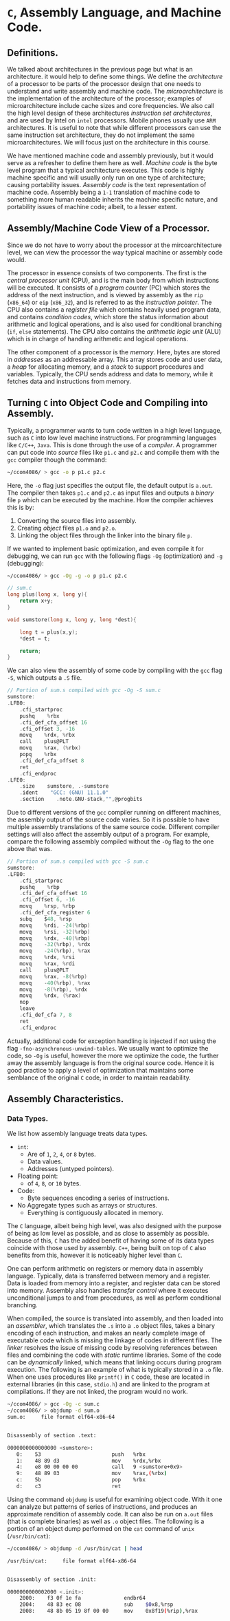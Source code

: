 # `C`, Assembly Language, and Machine Code.

## Definitions.

We talked about architectures in the previous page but what is an architecture. 
it would help to define some things. We define the _architecture_ of a processor 
to be parts of the processor design that one needs to understand and write 
assembly and machine code. The _microarchitecture_ is the implementation of 
the architecture of the processor; examples of microarchitecture include cache sizes 
and core frequencies. We also call the high level design of these architectures
_instruction set architectures_, and are used by Intel on `intel` processors. 
Mobile phones usually use `ARM` architectures. It is useful to note that while 
different processors can use the same instruction set architecture, they do not 
implement the same microarchitectures. We will focus just on the architecture in 
this course.

We have mentioned machine code and assembly previously, but it would serve as a 
refresher to define them here as well. _Machine code_ is the byte level program 
that a typical architecture executes. This code is highly machine specific and 
will usually only run on one type of architecture; causing portability issues.
_Assembly code_ is the text representation of machine code. Assembly being a 
`1-1` translation of machine code to something more human readable inherits the 
machine specific nature, and portability issues of machine code; albeit, to a 
lesser extent.

## Assembly/Machine Code View of a Processor.

Since we do not have to worry about the processor at the mircoarchitecture level, 
we can view the processor the way typical machine or assembly code would.

The processor in essence consists of two components. The first is the _central 
processor unit_ \(CPU\), and is the main body from which instructions will be 
executed. It consists of a _program counter_ \(PC\) which stores the address of 
the next instruction, and is viewed by assembly as the `rip` \(`x86_64`\) or 
`eip` \(`x86_32`\), and is referred to as the _instruction pointer_. The CPU 
also contains a _register file_ which contains heavily used program data, and 
contains _condition codes_, which store the status information about arithmetic 
and logical operations, and is also used for conditional branching \(`if`, `else`
statements\). The CPU also contains the _arithmetic logic unit_ \(ALU\) which is 
in charge of handling arithmetic and logical operations.

The other component of a processor is the _memory_. Here, bytes are stored in 
_addresses_ as an addressable array. This array stores code and user data, a 
_heap_ for allocating memory, and a _stack_ to support procedures and variables.
Typically, the CPU sends address and data to memory, while it fetches data and 
instructions from memory.

## Turning `C` into Object Code and Compiling into Assembly.

Typically, a programmer wants to turn code written in a high level language, such 
as `C` into low level machine instructions. For programming languages like 
`C/C++`, `Java`. This is done through the use of a _compiler_. A programmer can 
put code into _source_ files like `p1.c` and `p2.c` and compile them with the 
`gcc` compiler though the command:

```bash
~/ccom4086/ > gcc -o p p1.c p2.c
```

Here, the `-o` flag just specifies the output file, the default output is `a.out`. 
The compiler then takes `p1.c` and `p2.c` as input files and outputs a _binary_ 
file `p` which can be executed by the machine. How the compiler achieves this is 
by:

1. Converting the source files into assembly.
2. Creating _object_ files `p1.o` and `p2.o`.
3. Linking the object files through the linker into the binary file `p`.

If we wanted to implement basic optimization, and even compile it for debugging, 
we can run `gcc` with the following flags `-Og` \(optimization\) and `-g` 
\(debugging\):

```bash
~/ccom4086/ > gcc -Og -g -o p p1.c p2.c
```

```c
// sum.c
long plus(long x, long y){
    return x+y;
}

void sumstore(long x, long y, long *dest){

    long t = plus(x,y);
    *dest = t;

    return;
}
```

We can also view the assembly of some code by compiling with the `gcc` flag `-S`, 
which outputs a `.S` file.

```c
// Portion of sum.s compiled with gcc -Og -S sum.c
sumstore:
.LFB0:
    .cfi_startproc
    pushq    %rbx
    .cfi_def_cfa_offset 16
    .cfi_offset 3, -16
    movq    %rdx, %rbx
    call    plus@PLT
    movq    %rax, (%rbx)
    popq    %rbx
    .cfi_def_cfa_offset 8
    ret
    .cfi_endproc
.LFE0:
    .size    sumstore, .-sumstore
    .ident    "GCC: (GNU) 11.1.0"
    .section    .note.GNU-stack,"",@progbits
```

Due to different versions of the `gcc` compiler running on different machines, 
the assembly output of the source code varies. So it is possible to have multiple
assembly translations of the same source code. Different compiler settings will 
also affect the assembly output of a program. For example, compare the following 
assembly compiled without the `-Og` flag to the one above that was.

```c
// Portion of sum.s compiled with gcc -S sum.c
sumstore:
.LFB0:
    .cfi_startproc
    pushq    %rbp
    .cfi_def_cfa_offset 16
    .cfi_offset 6, -16
    movq    %rsp, %rbp
    .cfi_def_cfa_register 6
    subq    $48, %rsp
    movq    %rdi, -24(%rbp)
    movq    %rsi, -32(%rbp)
    movq    %rdx, -40(%rbp)
    movq    -32(%rbp), %rdx
    movq    -24(%rbp), %rax
    movq    %rdx, %rsi
    movq    %rax, %rdi
    call    plus@PLT
    movq    %rax, -8(%rbp)
    movq    -40(%rbp), %rax
    movq    -8(%rbp), %rdx
    movq    %rdx, (%rax)
    nop
    leave
    .cfi_def_cfa 7, 8
    ret
    .cfi_endproc
```

Actually, additional code for exception handling is injected if not using the flag 
`-fno-asynchronous-unwind-tables`. We usually want to optimize the code, so `-Og` 
is useful, however the more we optimize the code, the further away the assembly 
language is from the original source code. Hence it is good practice to apply a 
level of optimization that maintains some semblance of the original `C` code, in 
order to maintain readability.

## Assembly Characteristics.

### Data Types.

We list how assembly language treats data types.

* `int`:
  * Are of `1`, `2`, `4`, or `8` bytes.
  * Data values.
  * Addresses \(untyped pointers\).
* Floating point:
  * of `4`, `8`, or `10` bytes.
* Code:
  * Byte sequences encoding a series of instructions.
* No Aggregate types such as arrays or structures.
  * Everything is contiguously allocated in memory.

The `C` language, albeit being high level, was also designed with the purpose of 
being as low level as possible, and as close to assembly as possible. Because of 
this, `C` has the added benefit of having some of its data types coincide with 
those used by assembly. `C++`, being built on top of `C` also benefits from this, 
however it is noticeably higher level than `C`.

One can perform arithmetic on registers or memory data in assembly language. 
Typically, data is transferred between memory and a register. Data is loaded 
from memory into a register, and register data can be stored into memory. Assembly 
also handles _transfer control_ where it executes unconditional jumps to and from
procedures, as well as perform conditional branching.

When compiled, the source is translated into assembly, and then loaded into an 
_assembler_, which translates the `.s` into a `.o` object files, takes a binary 
encoding of each instruction, and makes an nearly complete image of executable 
code which is missing the linkage of codes in different files. The _linker_ 
resolves the issue of missing code by resolving references between files and 
combining the code with _static_ runtime libraries. Some of the code can be 
_dynamically_ linked, which means that linking occurs during program execution. 
The following is an example of what is typically stored in a `.o` file. When one 
uses procedures like `printf()` in `C` code, these are located in external 
libraries \(in this case, `stdio.h`\) and are linked to the program at 
compilations. If they are not linked, the program would no work.

```bash
~/ccom4086/ > gcc -Og -c sum.c
~/ccom4086/ > objdump -d sum.o
sum.o:     file format elf64-x86-64


Disassembly of section .text:

0000000000000000 <sumstore>:
   0:    53                       push   %rbx
   1:    48 89 d3                 mov    %rdx,%rbx
   4:    e8 00 00 00 00           call   9 <sumstore+0x9>
   9:    48 89 03                 mov    %rax,(%rbx)
   c:    5b                       pop    %rbx
   d:    c3                       ret
```

Using the command `objdump` is useful for examining object code. With it one can 
analyze but patterns of series of instructions, and produces an approximate 
rendition of assembly code. It can also be run on `a.out` files \(that is 
complete binaries\) as well as `.o` object files. The following is a portion of 
an object dump performed on the `cat` command of `unix` \(`/usr/bin/cat`\):

```bash
~/ccom4086/ > objdump -d /usr/bin/cat | head

/usr/bin/cat:     file format elf64-x86-64


Disassembly of section .init:

0000000000002000 <.init>:
    2000:    f3 0f 1e fa              endbr64
    2004:    48 83 ec 08              sub    $0x8,%rsp
    2008:    48 8b 05 19 8f 00 00     mov    0x8f19(%rip),%rax
```
